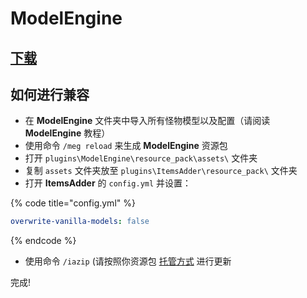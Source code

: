 # ModelEngine

## [下载](https://www.spigotmc.org/resources/conxeptworks-model-engine%E2%80%94ultimate-entity-model-manager-1-14-1-17-1.79477/)


## 如何进行兼容


* 在 **ModelEngine** 文件夹中导入所有怪物模型以及配置（请阅读 **ModelEngine** 教程）
* 使用命令 `/meg reload` 来生成 **ModelEngine** 资源包
* 打开 `plugins\ModelEngine\resource_pack\assets\` 文件夹
* 复制 `assets` 文件夹放至 `plugins\ItemsAdder\resource_pack\` 文件夹
* 打开 **ItemsAdder** 的 `config.yml` 并设置：

{% code title="config.yml" %}
```yaml
overwrite-vanilla-models: false
```
{% endcode %}

* 使用命令 `/iazip` (请按照你资源包 [托管方式](../../plugin-usage/resourcepack-hosting/) 进行更新

完成!
